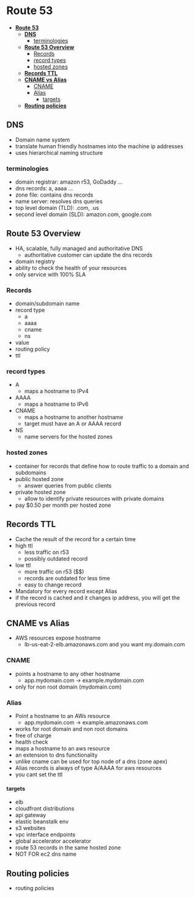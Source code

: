 # **Route 53**

- [**Route 53**](#route-53)
  - [**DNS**](#dns)
    - [terminologies](#terminologies)
  - [**Route 53 Overview**](#route-53-overview)
    - [Records](#records)
    - [record types](#record-types)
    - [hosted zones](#hosted-zones)
  - [**Records TTL**](#records-ttl)
  - [**CNAME vs Alias**](#cname-vs-alias)
    - [CNAME](#cname)
    - [Alias](#alias)
      - [targets](#targets)
  - [**Routing policies**](#routing-policies)

## **DNS**

- Domain name system
- translate human friendly hostnames into the machine ip addresses
- uses hierarchical naming structure

### terminologies

- domain registrar: amazon r53, GoDaddy ...
- dns records: a, aaaa ...
- zone file: contains dns records
- name server: resolves dns queries
- top level domain (TLD): .com, .us
- second level domain (SLD): amazon.com, google.com

## **Route 53 Overview**

- HA, scalable, fully managed and authoritative DNS
  - authoritative customer can update the dns records
- domain registry
- ability to check the health of your resources
- only service with 100% SLA

### Records

- domain/subdomain name
- record type
  - a
  - aaaa
  - cname
  - ns
- value
- routing policy
- ttl

### record types

- A
  - maps a hostname to IPv4
- AAAA
  - maps a hostname to IPv6
- CNAME
  - maps a hostname to another hostname
  - target must have an A or AAAA record
- NS
  - name servers for the hosted zones

### hosted zones

- container for records that define how to route traffic to a domain and subdomains
- public hosted zone
  - answer queries from public clients
- private hosted zone
  - allow to identify private resources with private domains
- pay $0.50 per month per hosted zone

## **Records TTL**

- Cache the result of the record for a certain time
- high ttl
  - less traffic on r53
  - possibly outdated record
- low ttl
  - more traffic on r53 ($$)
  - records are outdated for less time
  - easy to change record
- Mandatory for every record except Alias
- if the record is cached and it changes ip address, you will get the previous record

## **CNAME vs Alias**

- AWS resources expose hostname
  - lb-us-eat-2-elb.amazonaws.com and you want my.domain.com

### CNAME

- points a hostname to any other hostname
  - app.mydomain.com -> example.mydomain.com
- only for non root domain (mydomain.com)

### Alias

- Point a hostname to an AWs resource
  - app.mydomain.com -> example.amazonaws.com
- works for root domain and non root domains
- free of charge
- health check
- maps a hostname to an aws resource
- an extension to dns functionality
- unlike cname can be used for top node of a dns (zone apex)
- Alias records is always of type A/AAAA for aws resources
- you cant set the ttl

#### targets

- elb
- cloudfront distributions
- api gateway
- elastic beanstalk env
- s3 websites
- vpc interface endpoints
- global accelerator accelerator
- route 53 records in the same hosted zone
- NOT FOR ec2 dns name

## **Routing policies**

- routing policies
